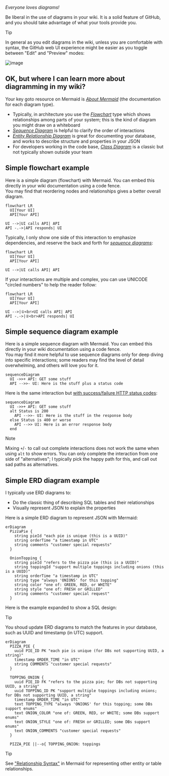 _Everyone loves diagrams!_

Be liberal in the use of diagrams in your wiki.
It is a solid feature of GitHub, and you should take advantage of what your
tools provide you.

> [!TIP]
> In general as you edit diagrams in the wiki, unless you are comfortable with
> syntax, the GitHub web UI experience might be easier as you toggle between
> "Edit" and "Preview" modes:

![image](https://github.com/binkley/wiki-docs/assets/186421/8b41ba18-338a-4311-9ec7-8668cd8a1003)

## OK, but where I can learn more about diagramming in my wiki?

Your key goto resource on Mermaid is [_About
Mermaid_](https://mermaid.js.org/intro/) (the documentation for each diagram
type).
* Typically, in architecture you use the
  [_Flowchart_](https://mermaid.js.org/syntax/flowchart.html) type which shows
  relationships among parts of your system; this is the kind of diagram you
  might draw on a whiteboard
* [_Sequence Diagram_](https://mermaid.js.org/syntax/sequenceDiagram.html) is
  helpful to clarify the order of interactions
* [_Entity Relationship
  Diagram_](https://mermaid.js.org/syntax/entityRelationshipDiagram.html) is
  great for documenting your database, and works to describe structure and
  properties in your JSON
* For developers working in the code base, [_Class
  Diagram_](https://mermaid.js.org/syntax/classDiagram.html) is a classic but
  not typically shown outside your team

## Simple flowchart example

Here is a simple diagram (flowchart) with Mermaid.
You can embed this directly in your wiki documentation using a code fence.<br/>
You may find that reordering nodes and relationships gives a better overall
diagram.

```mermaid
flowchart LR
  UI[Your UI]
  API[Your API]

UI -->|UI calls API| API
API -.->|API responds| UI
```

Typically, I only show one side of this interaction to emphasize dependencies,
and reserve the back and forth for [_sequence
diagrams_](#simple-sequence-diagram-example):

```mermaid
flowchart LR
  UI[Your UI]
  API[Your API]

UI -->|UI calls API| API
```

If your interactions are multiple and complex, you can use UNICODE "circled
numbers" to help the reader follow:

```mermaid
flowchart LR
  UI[Your UI]
  API[Your API]

UI -->|①<br>UI calls API| API
API -.->|②<br>API responds| UI
```

## Simple sequence diagram example

Here is a simple sequence diagram with Mermaid.
You can embed this directly in your wiki documentation using a code fence.<br/>
You may find it more helpful to use sequence diagrams only for deep diving into
specific interactions;
some readers may find the level of detail overwhelming, and others will love
you for it.

```mermaid
sequenceDiagram
  UI ->>+ API: GET some stuff
  API -->>- UI: Here is the stuff plus a status code
```

Here is the same interaction but [with success/failure HTTP status
codes](https://mermaid.js.org/syntax/sequenceDiagram.html#alt):

```mermaid
sequenceDiagram
  UI ->>+ API: GET some stuff
  alt Status is 200
    API -->>- UI: Here is the stuff in the response body
  else Status is 400 or worse
    API -->> UI: Here is an error response body
  end
```

> [!NOTE]
> Mixing `+`/`-` to call out complete interactions does not work the same when
> using `alt` to show errors.
> You can only complete the interaction from one side of "alternatives";
> I typically pick the happy path for this, and call out sad paths as
> alternatives.

## Simple ERD diagram example

I typically use ERD diagrams to:

- Do the classic thing of describing SQL tables and their relationships
- Visually represent JSON to explain the properties

Here is a simple ERD diagram to represent JSON with Mermaid:

```mermaid
erDiagram
  PizzaPie {
    string pieId "each pie is unique (this is a UUID)"
    string orderTime "a timestamp in UTC"
    string comments "customer special requests"
  }

  OnionTopping {
    string pieId "refers to the pizza pie (this is a UUID)" 
    string toppingId "support multiple toppings including onions (this is a UUID)"
    string orderTime "a timestamp in UTC"
    string type "always 'ONIONS' for this topping"
    string color "one of: GREEN, RED, or WHITE"
    string style "one of: FRESH or GRILLED"
    string comments "customer special request"
  }
```

Here is the example expanded to show a SQL design:

> [!TIP]
> You shoud update ERD diagrams to match the features in your database, such
> as UUID and timestamp (in UTC) support.

```mermaid
erDiagram
  PIZZA_PIE {
    uuid PIE_ID PK "each pie is unique (for DBs not supporting UUID, a string)"
    timestamp ORDER_TIME "in UTC"
    string COMMENTS "customer special requests"
  }

  TOPPING_ONION {
    uuid PIE_ID FK "refers to the pizza pie; for DBs not supporting UUID, a string"
    uuid TOPPING_ID PK "support multiple toppings including onions; for DBs not supporting UUID, a string"
    timestamp ORDER_TIME "in UTC"
    text TOPPING_TYPE "always 'ONIONS' for this topping; some DBs support enums"
    text ONION_COLOR "one of: GREEN, RED, or WHITE; some DBs support enums"
    text ONION_STYLE "one of: FRESH or GRILLED; some DBs support enums"
    text ONION_COMMENTS "customer special requests"
  }

  PIZZA_PIE ||--o{ TOPPING_ONION: toppings
```

> [!TIP]
> See ["Relationship
> Syntax"](https://mermaid.js.org/syntax/entityRelationshipDiagram.html#relationship-syntax)
> in Mermaid for representing other entity or table relationships.
